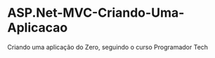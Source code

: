 # ASP.Net-MVC-Criando-Uma-Aplicacao
Criando uma aplicação do Zero, seguindo o curso Programador Tech
